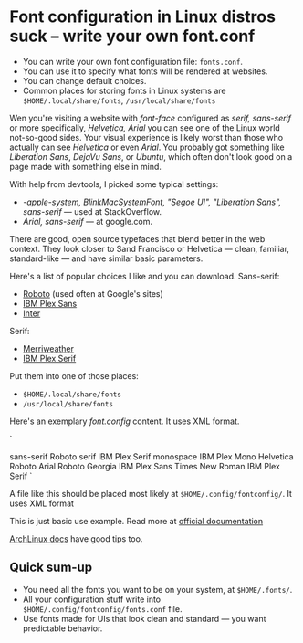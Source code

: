 # Font configuration in Linux distros suck – write your own font.conf

- You can write your own font configuration file:
  `fonts.conf`.
- You can use it to specify what fonts will be rendered at websites.
- You can change default choices.
- Common places for storing fonts in Linux systems are
  `$HOME/.local/share/fonts`, `/usr/local/share/fonts`

Wen you're visiting a website with *font-face* configured as
*serif, sans-serif* or more specifically, *Helvetica, Arial*
you can see one of the Linux world not-so-good sides.
Your visual experience is likely worst than those who actually can
see *Helvetica* or even *Arial*.
You probably got something like *Liberation Sans*, *DejaVu Sans*, or *Ubuntu*,
which often don't look good on a page made with something else in mind.

With help from devtools, I picked some typical settings:
- *-apple-system, BlinkMacSystemFont, "Segoe UI",
  "Liberation Sans", sans-serif* — used at StackOverflow.
- *Arial, sans-serif* — at google.com.

There are good, open source typefaces that
blend better in the web context.
They look closer to Sand Francisco or Helvetica —
clean, familiar, standard-like — and
have similar basic parameters.

Here's a list of popular choices I like and you can download.
Sans-serif:
- [Roboto](https://fonts.google.com/specimen/Roboto)
  (used often at Google's sites)
- [IBM Plex Sans](https://github.com/IBM/plex)
- [Inter](https://rsms.me/inter/)

Serif:
- [Merriweather](https://fonts.google.com/specimen/Merriweather)
- [IBM Plex Serif](https://github.com/IBM/plex)

Put them into one of those places:
- `$HOME/.local/share/fonts`
- `/usr/local/share/fonts`

Here's an exemplary *font.config* content.
It uses XML format.

`
<?xml version="1.0"?>
<!DOCTYPE fontconfig SYSTEM "urn:fontconfig:fonts.dtd">
<!-- $XDG_CONFIG_HOME/fontconfig/fonts.conf for per-user font configuration -->
<fontconfig>
<alias>
	<family>sans-serif</family>
	<prefer><family>Roboto</family></prefer>
</alias>
<alias>
	<family>serif</family>
	<prefer><family>IBM Plex Serif</family></prefer>
</alias>
<alias>
	<family>monospace</family>
	<prefer><family>IBM Plex Mono</family></prefer>
</alias>

<!-- Replace popular fonts with my favs -->
<match target="pattern">
  <test qual="any" name="family"><string>Helvetica</string></test>
  <edit name="family" mode="assign" binding="same"><string>Roboto</string></edit>
</match>
<match target="pattern">
  <test qual="any" name="family"><string>Arial</string></test>
  <edit name="family" mode="assign" binding="same"><string>Roboto</string></edit>
</match>
<match target="pattern">
  <test qual="any" name="family"><string>Georgia</string></test>
  <edit name="family" mode="assign" binding="same"><string>IBM Plex Sans</string></edit>
</match>
<match target="pattern">
  <test qual="any" name="family"><string>Times New Roman</string></test>
  <edit name="family" mode="assign" binding="same"><string>IBM Plex Serif</string></edit>
</match>
</fontconfig>
`

A file like this should be placed most likely at
<code>$HOME/.config/fontconfig/</code>.
It uses XML format

This is just basic use example. Read more at
[official documentation](https://www.freedesktop.org/wiki/Software/fontconfig/)

[ArchLinux docs](https://wiki.archlinux.org/title/font_configuration)
have good tips too.

## Quick sum-up
- You need all the fonts you want to be on your system,
  at <code>$HOME/.fonts/</code>.
- All your configuration stuff write into <code>$HOME/.config/fontconfig/fonts.conf</code>
  file.
- Use fonts made for UIs that look clean and standard — you want predictable
  behavior.





